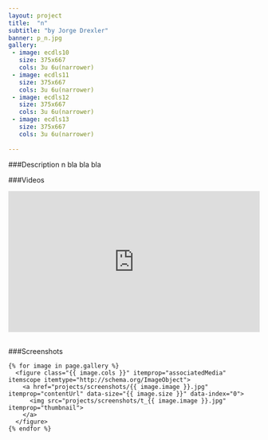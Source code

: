 ```yaml
---
layout: project
title:  "n"
subtitle: "by Jorge Drexler"
banner: p_n.jpg
gallery:
 - image: ecdls10
   size: 375x667
   cols: 3u 6u(narrower)
 - image: ecdls11
   size: 375x667
   cols: 3u 6u(narrower)   
 - image: ecdls12
   size: 375x667
   cols: 3u 6u(narrower)      
 - image: ecdls13
   size: 375x667
   cols: 3u 6u(narrower)
   
---
```

###Description
n bla bla bla

###Videos
<style>.embed-container { position: relative; padding-bottom: 56.25%; height: 0; overflow: hidden; max-width: 100%; margin-bottom: 30px;} .embed-container iframe, .embed-container object, .embed-container embed { position: absolute; top: 0; left: 0; width: 100%; height: 100%; }</style><div class='embed-container'><iframe src='http://www.youtube.com/embed/EvxSWpFCFkM' frameborder='0' allowfullscreen></iframe></div>

###Screenshots
<div class="my-gallery" itemscope itemtype="http://schema.org/ImageGallery">
  <div class="picture row" itemscope itemtype="http://schema.org/ImageGallery">
                  
    {% for image in page.gallery %}
      <figure class="{{ image.cols }}" itemprop="associatedMedia" itemscope itemtype="http://schema.org/ImageObject">
        <a href="projects/screenshots/{{ image.image }}.jpg" itemprop="contentUrl" data-size="{{ image.size }}" data-index="0">
          <img src="projects/screenshots/t_{{ image.image }}.jpg" itemprop="thumbnail">
        </a>
      </figure>
    {% endfor %}

  </div>
</div>

